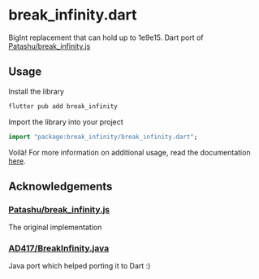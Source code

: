 # break_infinity.dart
BigInt replacement that can hold up to 1e9e15. Dart port of [Patashu/break_infinity.js](https://github.com/Patashu/break_infinity.js)

## Usage
Install the library

```bash
flutter pub add break_infinity
```

Import the library into your project

```dart
import "package:break_infinity/break_infinity.dart";
```

Voilà! For more information on additional usage, read the documentation [here]().


## Acknowledgements

### [Patashu/break_infinity.js](https://github.com/Patashu/break_infinity.js)
The original implementation

### [AD417/BreakInfinity.java](https://github.com/AD417/BreakInfinity.java)
Java port which helped porting it to Dart :)
